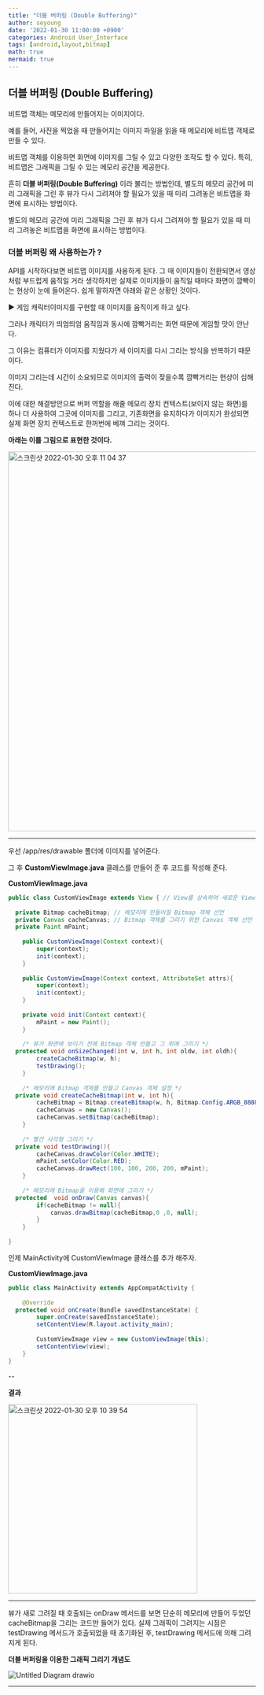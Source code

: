 ```yaml
---
title: "더블 버퍼링 (Double Buffering)"
author: seyoung
date: '2022-01-30 11:00:00 +0900'
categories: Android User_Interface
tags: [android,layout,bitmap]
math: true
mermaid: true
---
```

## 더블 버퍼링 (Double Buffering)

비트맵 객체는 메모리에 만들어지는 이미지이다.

예를 들어,
사진을 찍었을 때 만들어지는 이미지 파일을 읽을 때 메모리에 비트맵 객체로 만들 수 있다. 

비트맵 객체를 이용하면 화면에 이미지를 그릴 수 있고 다양한 조작도 할 수 있다.
특히, 비트맵은 그래픽을 그릴 수 있는 메모리 공간을 제공한다.

흔히 **더블 버퍼링(Double Buffering)** 이라 불리는 방법인데, 별도의 메모리 공간에 미리 그래픽을 그린 후 뷰가 다시 그려져야 할 필요가 있을 때 미리 그려놓은 비트맵을 화면에 표시하는 방법이다.

별도의 메모리 공간에 미리 그래픽을 그린 후 뷰가 다시 그려져야 할 필요가 있을 때 미리 그려놓은 비트맵을 화면에 표시하는 방법이다.

### 더블 버퍼링 왜 사용하는가 ?

API를 시작하다보면 비트맵 이미지를 사용하게 된다. 그 때 이미지들이 전환되면서 영상처럼 부드럽게 움직일 거라 생각하지만 실제로 이미지들이 움직일 때마다 화면이 깜빡이는 현상이 눈에 들어온다. 쉽게 말하자면 아래와 같은 상황인 것이다.


▶ 게임 캐릭터이미지를 구현할 때 이미지를 움직이게 하고 싶다.

그러나 캐릭터가 띄엄띄엄 움직임과 동시에 깜빡거리는 화면 때문에 게임할 맛이 안난다.

그 이유는 컴퓨터가 이미지를 지웠다가 새 이미지를 다시 그리는 방식을 반복하기 때문이다.

이미지 그리는데 시간이 소요되므로 이미지의 출력이 잦을수록 깜빡거리는 현상이 심해진다.
  
이에 대한 해결방안으로 버퍼 역할을 해줄 메모리 장치 컨텍스트(보이지 않는 화면)를 하나 더 사용하여 그곳에 이미지를 그리고, 기존화면을 유지하다가 이미지가 완성되면 실제 화면 장치 컨텍스트로 한꺼번에 베껴 그리는 것이다.

  

**아래는 이를 그림으로 표현한 것이다.**

<img width="772" alt="스크린샷 2022-01-30 오후 11 04 37" src="https://user-images.githubusercontent.com/54762273/151703023-cfe46fcc-6489-4dbd-aacf-0f7c2714770c.png">


---

우선 /app/res/drawable 폴더에 이미지를 넣어준다.

그 후 **CustomViewImage.java** 클래스를 만들어 준 후 코드를 작성해 준다.
<br>

**CustomViewImage.java**

```java
public class CustomViewImage extends View { // View를 상속하여 새로운 View 정의  
  
  private Bitmap cacheBitmap; // 메모리에 만들어질 Bitmap 객체 선언  
  private Canvas cacheCanvas; // Bitmap 객체를 그리기 위한 Canvas 객체 선언  
  private Paint mPaint;  
  
    public CustomViewImage(Context context){  
        super(context);  
        init(context);  
    }  
  
    public CustomViewImage(Context context, AttributeSet attrs){  
        super(context);  
        init(context);  
    }  
  
    private void init(Context context){  
        mPaint = new Paint();  
    }  
  
    /* 뷰가 화면에 보이기 전에 Bitmap 객체 만들고 그 위에 그리기 */  
  protected void onSizeChanged(int w, int h, int oldw, int oldh){  
        createCacheBitmap(w, h);  
        testDrawing();  
    }  
  
    /* 메모리에 Bitmap 객체를 만들고 Canvas 객체 설정 */  
  private void createCacheBitmap(int w, int h){  
        cacheBitmap = Bitmap.createBitmap(w, h, Bitmap.Config.ARGB_8888);  
        cacheCanvas = new Canvas();  
        cacheCanvas.setBitmap(cacheBitmap);  
    }  
  
    /* 빨간 사각형 그리기 */  
  private void testDrawing(){  
        cacheCanvas.drawColor(Color.WHITE);  
        mPaint.setColor(Color.RED);  
        cacheCanvas.drawRect(100, 100, 200, 200, mPaint);  
    }  
  
    /* 메모리에 Bitmap을 이용해 화면에 그리기 */  
  protected  void onDraw(Canvas canvas){  
        if(cacheBitmap != null){  
            canvas.drawBitmap(cacheBitmap,0 ,0, null);  
        }  
    }  
  
}

```

인제 MainActivity에 CustomViewImage 클래스를 추가 해주자.

**CustomViewImage.java**


```java
public class MainActivity extends AppCompatActivity {  
  
    @Override  
  protected void onCreate(Bundle savedInstanceState) {  
        super.onCreate(savedInstanceState);  
        setContentView(R.layout.activity_main);  
  
        CustomViewImage view = new CustomViewImage(this);  
        setContentView(view);  
    }  
}
```

-- 

**결과**

<img width="385" alt="스크린샷 2022-01-30 오후 10 39 54" src="https://user-images.githubusercontent.com/54762273/151702151-cfd613dd-0818-4462-ac66-fecb181f476c.png">

---

뷰가 새로 그려질 때 호출되는 onDraw 메서드를 보면 단순히 메모리에 만들어 두었던 cacheBitmap을 그리는 코드만 들어가 있다. 실제 그래픽이 그려지는 시점은 testDrawing 메서드가 호출되었을 때 초기화된 후, testDrawing 메서드에 의해 그려지게 된다.

**더블 버퍼링을 이용한 그래픽 그리기 개념도**

![Untitled Diagram drawio](https://user-images.githubusercontent.com/54762273/151702706-983b85a6-742f-495e-abfa-6562e37cb650.png)

---

